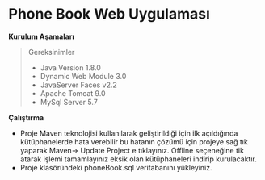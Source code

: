 <!DOCTYPE html>
<html>
<head>
<meta charset="utf-8">
<meta name="viewport" content="width=device-width, initial-scale=1.0">

<link rel="stylesheet" href="https://stackedit.io/res-min/themes/base.css" />

<body><div class="container"><h1 id="phone-book-web-uygulaması">Phone Book Web Uygulaması</h1>

<p><strong>Kurulum Aşamaları</strong> </p>

<blockquote>
  <p>Gereksinimler</p>
  
  <ul>
  <li>Java Version 1.8.0</li>
  <li>Dynamic Web Module 3.0</li>
  <li>JavaServer Faces v2.2</li>
  <li>Apache Tomcat 9.0</li>
  <li>MySql Server 5.7</li>
  </ul>
</blockquote>

<p><strong>Çalıştırma</strong></p>

<ul>
<li>Proje Maven teknolojisi kullanılarak geliştirildiği için ilk açıldığında kütüphanelerde hata verebilir bu hatanın çözümü için projeye sağ tık yaparak Maven-&gt; Update Project e tıklayınız. Offline seçeneğine tik atarak işlemi tamamlayınız eksik olan kütüphaneleri indirip kurulacaktır.</li>
<li>Proje klasöründeki phoneBook.sql veritabanını yükleyiniz. </li>
</ul></div></body>
</html>
